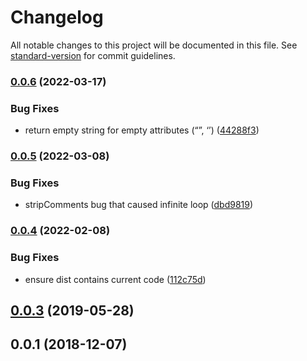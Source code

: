 # Changelog

All notable changes to this project will be documented in this file. See [standard-version](https://github.com/conventional-changelog/standard-version) for commit guidelines.

### [0.0.6](https://github.com/AndreasPizsa/hypertag/compare/v0.0.5...v0.0.6) (2022-03-17)


### Bug Fixes

* return empty string for empty attributes (“”, ‘’) ([44288f3](https://github.com/AndreasPizsa/hypertag/commit/44288f3b4a47ffd3d560eae99827f3c25c6e430b))

### [0.0.5](https://github.com/AndreasPizsa/hypertag/compare/v0.0.4...v0.0.5) (2022-03-08)


### Bug Fixes

* stripComments bug that caused infinite loop ([dbd9819](https://github.com/AndreasPizsa/hypertag/commit/dbd98192908542ad1f71f05c438b052fe4ba7197))

### [0.0.4](https://github.com/AndreasPizsa/hypertag/compare/v0.0.3...v0.0.4) (2022-02-08)


### Bug Fixes

* ensure dist contains current code ([112c75d](https://github.com/AndreasPizsa/hypertag/commit/112c75dd71cfb94d29babfa2ce699ee01bb3bd44))

<a name="0.0.3"></a>
## [0.0.3](https://github.com/AndreasPizsa/hypertag/compare/v0.0.2...v0.0.3) (2019-05-28)



<a name="0.0.1"></a>
## 0.0.1 (2018-12-07)
